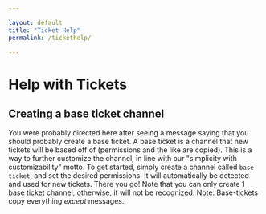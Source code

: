 ```yaml
---

layout: default
title: "Ticket Help"
permalink: /tickethelp/

---
```


# Help with Tickets
## Creating a base ticket channel
You were probably directed here after seeing a message saying that you should probably create a base ticket. A base ticket is a channel that new tickets will be based off of (permissions and the like are copied). This is a way to further customize the channel, in line with our "simplicity with customizability" motto. To get started, simply create a channel called ``base-ticket``, and set the desired permissions. It will automatically be detected and used for new tickets. There you go! Note that you can only create 1 base ticket channel, otherwise, it will not be recognized.
Note: Base-tickets copy everything *except* messages.
